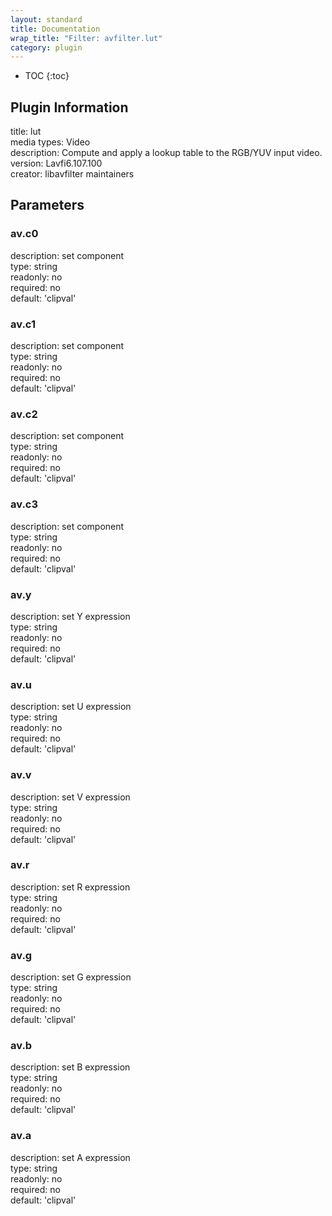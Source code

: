 ```yaml
---
layout: standard
title: Documentation
wrap_title: "Filter: avfilter.lut"
category: plugin
---
```

* TOC
{:toc}

## Plugin Information

title: lut  
media types:
Video  
description: Compute and apply a lookup table to the RGB/YUV input video.  
version: Lavfi6.107.100  
creator: libavfilter maintainers  

## Parameters

### av.c0

  
description:
set component  
type: string  
readonly: no  
required: no  
default: 'clipval'  

### av.c1

  
description:
set component  
type: string  
readonly: no  
required: no  
default: 'clipval'  

### av.c2

  
description:
set component  
type: string  
readonly: no  
required: no  
default: 'clipval'  

### av.c3

  
description:
set component  
type: string  
readonly: no  
required: no  
default: 'clipval'  

### av.y

  
description:
set Y expression  
type: string  
readonly: no  
required: no  
default: 'clipval'  

### av.u

  
description:
set U expression  
type: string  
readonly: no  
required: no  
default: 'clipval'  

### av.v

  
description:
set V expression  
type: string  
readonly: no  
required: no  
default: 'clipval'  

### av.r

  
description:
set R expression  
type: string  
readonly: no  
required: no  
default: 'clipval'  

### av.g

  
description:
set G expression  
type: string  
readonly: no  
required: no  
default: 'clipval'  

### av.b

  
description:
set B expression  
type: string  
readonly: no  
required: no  
default: 'clipval'  

### av.a

  
description:
set A expression  
type: string  
readonly: no  
required: no  
default: 'clipval'  

